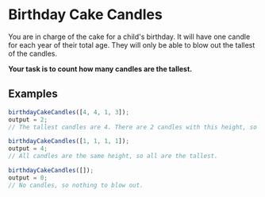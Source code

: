 # Birthday Cake Candles

You are in charge of the cake for a child's birthday. It will have one candle for each year of their total age. They will only be able to blow out the tallest of the candles.

**Your task is to count how many candles are the tallest.**

## Examples

```javascript
birthdayCakeCandles([4, 4, 1, 3]);
output = 2;
// The tallest candles are 4. There are 2 candles with this height, so the function should return 2.

birthdayCakeCandles([1, 1, 1, 1]);
output = 4;
// All candles are the same height, so all are the tallest.

birthdayCakeCandles([]);
output = 0;
// No candles, so nothing to blow out.
```
